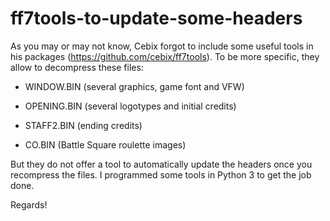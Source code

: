 # ff7tools-to-update-some-headers

As you may or may not know, Cebix forgot to include some useful tools in his packages (https://github.com/cebix/ff7tools). To be more specific, they allow to decompress these files:

- WINDOW.BIN (several graphics, game font and VFW)

- OPENING.BIN (several logotypes and initial credits)

- STAFF2.BIN (ending credits)

- CO.BIN (Battle Square roulette images)

But they do not offer a tool to automatically update the headers once you recompress the files. I programmed some tools in Python 3 to get the job done.

Regards!
